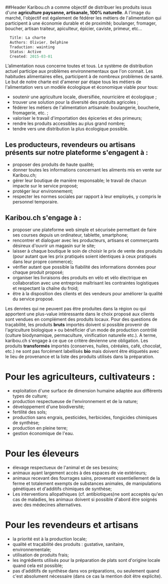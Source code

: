 ##Header
Karibou.ch a comme objectif de distribuer les produits issus d'une **agriculture paysanne, artisanale, 100% naturelle**. A l'image du marché, l'objectif est également de fédérer les métiers de l'alimentation qui participent à une économie durable et de proximité; boulanger, fromager, boucher, artisan traiteur, apiculteur, épicier, caviste, primeur, etc...

``` javascript
  Title: La charte
  Authors: Olivier, Delphine
  Traduction: wainting
  Status: Active
  Created: 2015-03-01
```

L’alimentation nous concerne toutes et tous. Le système de distribution actuel participe aux problèmes environnementaux que l'on connait. Les habitudes alimentaires elles, participent à de nombreux problèmes de santé. Le but de notre charte est d'amener par étape tous les métiers de l'alimentation vers un modèle écologique et économique viable pour tous:

* soutenir une agriculture locale, diversifiée, nourricière et écologique ;
* trouver une solution pour la diversité des produits agricoles ;
* fédérer les métiers de l'alimentation artisanale: boulangerie, boucherie, fromagerie, etc. ;
* valoriser le travail d'importation des épiceries et des primeurs;
* rendre les produits accessibles au plus grand nombre;
* tendre vers une distribution la plus écologique possible.

## Les producteurs, revendeurs ou artisans présents sur notre plateforme s'engagent à :
* proposer des produits de haute qualité;
* donner toutes les informations concernant les aliments mis en vente sur Karibou.ch;
* gérer leur boutique de manière responsable; le travail de chacun impacte sur le service proposé;
* protéger leur environnement;
* respecter les normes sociales par rapport à leur employés, y compris le personnel temporaire.

## Karibou.ch s'engage à :
* proposer une plateforme web simple et sécurisée permettant de faire ses courses depuis un ordinateur, tablette, smartphone;
* rencontrer et dialoguer avec les producteurs, artisans et commerçants désireux d'ouvrir un magasin sur le site;
* laisser à chaque boutique le soin de choisir le prix de vente des produits (pour autant que les prix pratiqués soient identiques à ceux pratiqués dans leur propre commerce);
* vérifier autant que possible la fiabilité des informations données pour chaque produit proposé;
* organiser les livraisons des produits en vélo et vélo électrique en collaboration avec une entreprise maîtrisant les contraintes logistiques et respectant la chaîne du froid;
* être à la disposition des clients et des vendeurs pour améliorer la qualité du service proposé.

Les denrées qui ne peuvent pas être produites dans la région ou qui apportent une plus-value intéressante dans le choix proposé aux clients sont vendues en complément des produits locaux. Pour des questions de traçabilité, les produits **bruts** importés doivent si possible provenir de l'agriculture biologique » ou bénéficier d'un mode de production contrôlé (culture biodynamique, permaculture, vinification naturelle etc.). A terme, karibou.ch s'engage à ce que ce critère devienne une obligation. Les produits **transformés** importés (conserves, huiles, céréales, café, chocolat, etc.) ne sont pas forcément labellisés **bio** mais doivent être étiquetés avec le lieu de provenance et la liste des produits utilisés dans la préparation.

# Pour les agriculteurs, cultivateurs :
* exploitation d'une surface de dimension humaine adaptée aux différents types de culture;
* production respectueuse de l'environnement et de la nature;
* développement d'une biodiversité;
* fertilité des sols;
* production sans engrais, pesticides, herbicides, fongicides chimiques de  synthèse;	
* production en pleine terre;
* gestion économique de l'eau.

# Pour les éleveurs
* élevage respectueux de l'animal et de ses besoins;
* animaux ayant largement accès à des espaces de vie extérieurs;
* animaux recevant des fourrages sains, provenant essentiellement de la ferme et totalement exempts de substances animales, de manipulations génétiques et d'additifs chimiques de synthèse;
* Les interventions allopathiques (cf. antibiotiques)ne sont acceptés qu'en cas de maladies, les animaux doivent si possible d'abord être soignés avec des médecines alternatives. 

# Pour les revendeurs et artisans
* la priorité est à la production locale;
* qualité et traçabilité des produits : gustative, sanitaire, environnementale;
* utilisation de produits frais;
* les ingrédients utilisés pour la préparation de plats sont d'origine locale quand cela est possible;
* pas d'additifs de synthèse dans vos préparations, ou seulement quand c'est absolument nécessaire (dans ce cas la mention doit être explicite).
